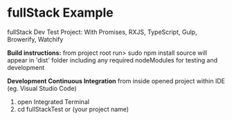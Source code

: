 # fullStack Example 
 fullStack Dev Test Project:
 With Promises, RXJS, TypeScript, Gulp, Browerify, Watchify
 
 **Build instructions:**
from project root run> sudo npm install
source will appear in 'dist' folder including any required nodeModules for testing and development

**Development Continuous Integration**
from inside opened project within IDE (eg. Visual Studio Code)
1) open Integrated Terminal
2) cd fullStackTest or (your project name)

